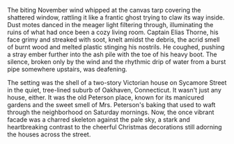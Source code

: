 The biting November wind whipped at the canvas tarp covering the shattered window, rattling it like a frantic ghost trying to claw its way inside. Dust motes danced in the meager light filtering through, illuminating the ruins of what had once been a cozy living room. Captain Elias Thorne, his face grimy and streaked with soot, knelt amidst the debris, the acrid smell of burnt wood and melted plastic stinging his nostrils. He coughed, pushing a stray ember further into the ash pile with the toe of his heavy boot. The silence, broken only by the wind and the rhythmic drip of water from a burst pipe somewhere upstairs, was deafening.

The setting was the shell of a two-story Victorian house on Sycamore Street in the quiet, tree-lined suburb of Oakhaven, Connecticut. It wasn't just any house, either. It was the old Peterson place, known for its manicured gardens and the sweet smell of Mrs. Peterson's baking that used to waft through the neighborhood on Saturday mornings. Now, the once vibrant facade was a charred skeleton against the pale sky, a stark and heartbreaking contrast to the cheerful Christmas decorations still adorning the houses across the street.
